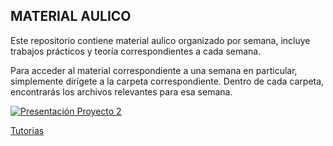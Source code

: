 ## MATERIAL AULICO

Este repositorio contiene material aulico organizado por semana, incluye trabajos prácticos y teoría correspondientes a cada semana.

Para acceder al material correspondiente a una semana en particular, simplemente dirígete a la carpeta correspondiente. Dentro de cada carpeta, encontrarás los archivos relevantes para esa semana.


[![Presentación Proyecto 2](https://img.youtube.com/vi/Jyhg4cqnJVo&t=6s/0.jpg)](https://www.youtube.com/watch?v=Jyhg4cqnJVo&t=6s)

[Tutorias](https://drive.google.com/file/d/1oYasVfRpw3pbhqAHUjV1n4IrIJS0KI7a/view?usp=sharing)
